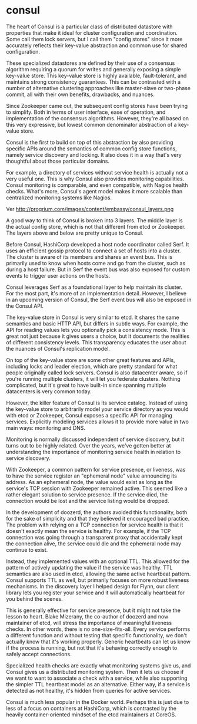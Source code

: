 # consul
The heart of Consul is a particular class of distributed datastore with properties that make it ideal for cluster configuration and coordination. Some call them lock servers, but I call them "config stores" since it more accurately reflects their key-value abstraction and common use for shared configuration.

These specialized datastores are defined by their use of a consensus algorithm requiring a quorum for writes and generally exposing a simple key-value store. This key-value store is highly available, fault-tolerant, and maintains strong consistency guarantees. This can be contrasted with a number of alternative clustering approaches like master-slave or two-phase commit, all with their own benefits, drawbacks, and nuances.

Since Zookeeper came out, the subsequent config stores have been trying to simplify. Both in terms of user interface, ease of operation, and implementation of the consensus algorithms. However, they're all based on this very expressive, but lowest common denominator abstraction of a key-value store.

Consul is the first to build on top of this abstraction by also providing specific APIs around the semantics of common config store functions, namely service discovery and locking. It also does it in a way that's very thoughtful about those particular domains.

For example, a directory of services without service health is actually not a very useful one. This is why Consul also provides monitoring capabilities. Consul monitoring is comparable, and even compatible, with Nagios health checks. What's more, Consul's agent model makes it more scalable than centralized monitoring systems like Nagios.
 
 Ver http://progrium.com/images/content/embassy/consul_layers.png
 
 A good way to think of Consul is broken into 3 layers. The middle layer is the actual config store, which is not that different from etcd or Zookeeper. The layers above and below are pretty unique to Consul.

Before Consul, HashiCorp developed a host node coordinator called Serf. It uses an efficient gossip protocol to connect a set of hosts into a cluster. The cluster is aware of its members and shares an event bus. This is primarily used to know when hosts come and go from the cluster, such as during a host failure. But in Serf the event bus was also exposed for custom events to trigger user actions on the hosts.

Consul leverages Serf as a foundational layer to help maintain its cluster. For the most part, it's more of an implementation detail. However, I believe in an upcoming version of Consul, the Serf event bus will also be exposed in the Consul API.

The key-value store in Consul is very similar to etcd. It shares the same semantics and basic HTTP API, but differs in subtle ways. For example, the API for reading values lets you optionally pick a consistency mode. This is great not just because it gives users a choice, but it documents the realities of different consistency levels. This transparency educates the user about the nuances of Consul's replication model.

On top of the key-value store are some other great features and APIs, including locks and leader election, which are pretty standard for what people originally called lock servers. Consul is also datacenter aware, so if you're running multiple clusters, it will let you federate clusters. Nothing complicated, but it's great to have built-in since spanning multiple datacenters is very common today.

However, the killer feature of Consul is its service catalog. Instead of using the key-value store to arbitrarily model your service directory as you would with etcd or Zookeeper, Consul exposes a specific API for managing services. Explicitly modeling services allows it to provide more value in two main ways: monitoring and DNS.

Monitoring is normally discussed independent of service discovery, but it turns out to be highly related. Over the years, we've gotten better at understanding the importance of monitoring service health in relation to service discovery.

With Zookeeper, a common pattern for service presence, or liveness, was to have the service register an "ephemeral node" value announcing its address. As an ephemeral node, the value would exist as long as the service's TCP session with Zookeeper remained active. This seemed like a rather elegant solution to service presence. If the service died, the connection would be lost and the service listing would be dropped.

In the development of doozerd, the authors avoided this functionality, both for the sake of simplicity and that they believed it encouraged bad practice. The problem with relying on a TCP connection for service health is that it doesn't exactly mean the service is healthy. For example, if the TCP connection was going through a transparent proxy that accidentally kept the connection alive, the service could die and the ephemeral node may continue to exist.


 Instead, they implemented values with an optional TTL. This allowed for the pattern of actively updating the value if the service was healthy. TTL semantics are also used in etcd, allowing the same active heartbeat pattern. Consul supports TTL as well, but primarily focuses on more robust liveness mechanisms. In the discovery layer I helped design for Flynn, our client library lets you register your service and it will automatically heartbeat for you behind the scenes.
 
 This is generally effective for service presence, but it might not take the lesson to heart. Blake Mizerany, the co-author of doozerd and now maintainer of etcd, will stress the importance of meaningful liveness checks. In other words, there is no one-size-fits-all. Every service performs a different function and without testing that specific functionality, we don't actually know that it's working properly. Generic heartbeats can let us know if the process is running, but not that it's behaving correctly enough to safely accept connections.

Specialized health checks are exactly what monitoring systems give us, and Consul gives us a distributed monitoring system. Then it lets us choose if we want to want to associate a check with a service, while also supporting the simpler TTL heartbeat model as an alternative. Either way, if a service is detected as not healthy, it's hidden from queries for active services.

Consul is much less popular in the Docker world. Perhaps this is just due to less of a focus on containers at HashiCorp, which is contrasted by the heavily container-oriented mindset of the etcd maintainers at CoreOS.

